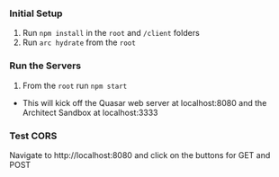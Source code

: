 ### Initial Setup

1. Run `npm install` in the `root` and `/client` folders
2. Run `arc hydrate` from the `root`


### Run the Servers

1. From the `root` run `npm start`
  - This will kick off the Quasar web server at localhost:8080 and the Architect Sandbox at localhost:3333

### Test CORS

Navigate to http://localhost:8080 and click on the buttons for GET and POST